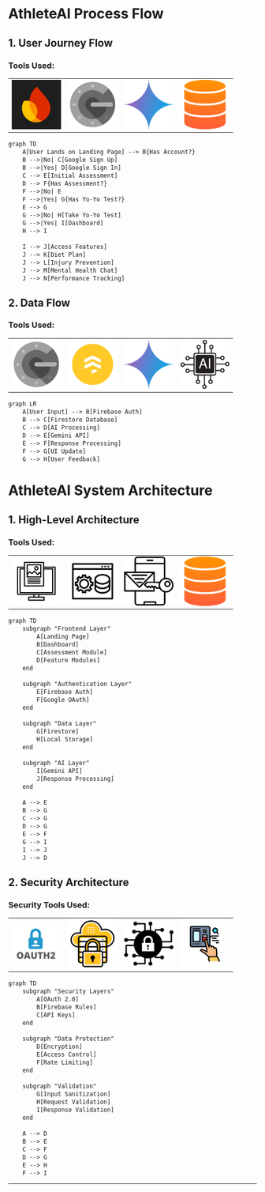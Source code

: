 # AthleteAI Process Flow

## 1. User Journey Flow

### Tools Used:
<table>
  <tr>
    <td><img src="https://github.com/CoderYUI/athelete-managment/blob/b548ff1f262ea2b907f112e22a86c82d6a4c6084/docs/icons/firebase.png" width="100"/></td>
    <td><img src="https://github.com/CoderYUI/athelete-managment/blob/b548ff1f262ea2b907f112e22a86c82d6a4c6084/docs/icons/google_authenticator.png" width="100"/></td>
    <td><img src="https://github.com/CoderYUI/athelete-managment/blob/b548ff1f262ea2b907f112e22a86c82d6a4c6084/docs/icons/gemini.png" width="100"/></td>
    <td><img src="https://github.com/CoderYUI/athelete-managment/blob/b548ff1f262ea2b907f112e22a86c82d6a4c6084/docs/icons/database.png" width="100"/></td>
  </tr>
</table>

```mermaid
graph TD
    A[User Lands on Landing Page] --> B{Has Account?}
    B -->|No| C[Google Sign Up]
    B -->|Yes| D[Google Sign In]
    C --> E[Initial Assessment]
    D --> F{Has Assessment?}
    F -->|No| E
    F -->|Yes| G{Has Yo-Yo Test?}
    E --> G
    G -->|No| H[Take Yo-Yo Test]
    G -->|Yes| I[Dashboard]
    H --> I

    I --> J[Access Features]
    J --> K[Diet Plan]
    J --> L[Injury Prevention]
    J --> M[Mental Health Chat]
    J --> N[Performance Tracking]
```

## 2. Data Flow

### Tools Used:
<table>
  <tr>
    <td><img src="https://github.com/CoderYUI/athelete-managment/blob/b548ff1f262ea2b907f112e22a86c82d6a4c6084/docs/icons/google_authenticator.png" width="100"/></td>
    <td><img src="https://github.com/CoderYUI/athelete-managment/blob/b548ff1f262ea2b907f112e22a86c82d6a4c6084/docs/icons/firestore.png" width="100"/></td>
    <td><img src="https://github.com/CoderYUI/athelete-managment/blob/b548ff1f262ea2b907f112e22a86c82d6a4c6084/docs/icons/gemini.png" width="100"/></td>
    <td><img src="https://github.com/CoderYUI/athelete-managment/blob/0ff94fad209eaeea2a3475022e0c2610d20c2ebb/docs/icons/ai_process.png" width="100"/></td>
  </tr>
</table>

```mermaid
graph LR
    A[User Input] --> B[Firebase Auth]
    B --> C[Firestore Database]
    C --> D[AI Processing]
    D --> E[Gemini API]
    E --> F[Response Processing]
    F --> G[UI Update]
    G --> H[User Feedback]
```

# AthleteAI System Architecture

## 1. High-Level Architecture

### Tools Used:
<table>
  <tr>
    <td><img src="https://github.com/CoderYUI/athelete-managment/blob/0ff94fad209eaeea2a3475022e0c2610d20c2ebb/docs/icons/frontend.png" width="100"/></td>
    <td><img src="https://github.com/CoderYUI/athelete-managment/blob/b548ff1f262ea2b907f112e22a86c82d6a4c6084/docs/icons/backend.jpg" width="100"/></td>
    <td><img src="https://github.com/CoderYUI/athelete-managment/blob/b548ff1f262ea2b907f112e22a86c82d6a4c6084/docs/icons/authentication.jpg" width="100"/></td>
    <td><img src="https://github.com/CoderYUI/athelete-managment/blob/b548ff1f262ea2b907f112e22a86c82d6a4c6084/docs/icons/database.png" width="100"/></td>
  </tr>
</table>

```mermaid
graph TD
    subgraph "Frontend Layer"
        A[Landing Page]
        B[Dashboard]
        C[Assessment Module]
        D[Feature Modules]
    end

    subgraph "Authentication Layer"
        E[Firebase Auth]
        F[Google OAuth]
    end

    subgraph "Data Layer"
        G[Firestore]
        H[Local Storage]
    end

    subgraph "AI Layer"
        I[Gemini API]
        J[Response Processing]
    end

    A --> E
    B --> G
    C --> G
    D --> G
    E --> F
    G --> I
    I --> J
    J --> D
```

## 2. Security Architecture

### Security Tools Used:
<table>
  <tr>
    <td><img src="https://github.com/CoderYUI/athelete-managment/blob/b548ff1f262ea2b907f112e22a86c82d6a4c6084/docs/icons/oauth.png" width="100"/></td>
    <td><img src="https://github.com/CoderYUI/athelete-managment/blob/b548ff1f262ea2b907f112e22a86c82d6a4c6084/docs/icons/firebase_rules.png" width="100"/></td>
    <td><img src="https://github.com/CoderYUI/athelete-managment/blob/b548ff1f262ea2b907f112e22a86c82d6a4c6084/docs/icons/encryption.png" width="100"/></td>
    <td><img src="https://github.com/CoderYUI/athelete-managment/blob/b548ff1f262ea2b907f112e22a86c82d6a4c6084/docs/icons/access_control.jpg" width="100"/></td>
  </tr>
</table>

```mermaid
graph TD
    subgraph "Security Layers"
        A[OAuth 2.0]
        B[Firebase Rules]
        C[API Keys]
    end

    subgraph "Data Protection"
        D[Encryption]
        E[Access Control]
        F[Rate Limiting]
    end

    subgraph "Validation"
        G[Input Sanitization]
        H[Request Validation]
        I[Response Validation]
    end

    A --> D
    B --> E
    C --> F
    D --> G
    E --> H
    F --> I
```

---
